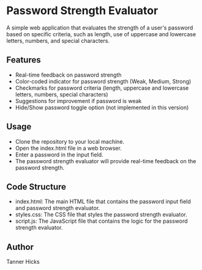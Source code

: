 # Password Strength Evaluator

A simple web application that evaluates the strength of a user's password based on specific criteria, such as length, use of uppercase and lowercase letters, numbers, and special characters.

## Features

* Real-time feedback on password strength
* Color-coded indicator for password strength (Weak, Medium, Strong)
*  Checkmarks for password criteria (length, uppercase and lowercase letters, numbers, special characters)
* Suggestions for improvement if password is weak
* Hide/Show password toggle option (not implemented in this version)

## Usage

* Clone the repository to your local machine.
* Open the index.html file in a web browser.
* Enter a password in the input field.
* The password strength evaluator will provide real-time feedback on the password strength.

## Code Structure

* index.html: The main HTML file that contains the password input field and password strength evaluator.
* styles.css: The CSS file that styles the password strength evaluator.
* script.js: The JavaScript file that contains the logic for the password strength evaluator.

## Author

Tanner Hicks